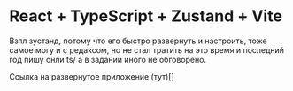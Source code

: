 # React + TypeScript + Zustand + Vite 

Взял зустанд, потому что его быстро развернуть и настроить, тоже самое могу и с редаксом, но не стал тратить на это время и последний год пишу онли ts/ а в задании иного не обговорено.

Ссылка на развернутое приложение (тут)[]

